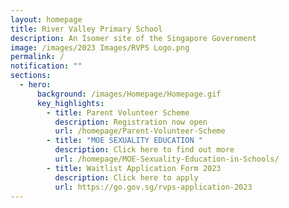 ```yaml
---
layout: homepage
title: River Valley Primary School
description: An Isomer site of the Singapore Government
image: /images/2023 Images/RVPS Logo.png
permalink: /
notification: ""
sections:
  - hero:
      background: /images/Homepage/Homepage.gif
      key_highlights:
        - title: Parent Volunteer Scheme
          description: Registration now open
          url: /homepage/Parent-Volunteer-Scheme
        - title: "MOE SEXUALITY EDUCATION "
          description: Click here to find out more
          url: /homepage/MOE-Sexuality-Education-in-Schools/
        - title: Waitlist Application Form 2023
          description: Click here to apply
          url: https://go.gov.sg/rvps-application-2023
---
```

